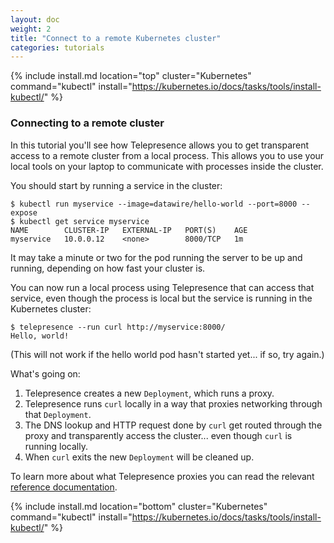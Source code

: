 ```yaml
---
layout: doc
weight: 2
title: "Connect to a remote Kubernetes cluster"
categories: tutorials
---
```


{% include install.md location="top" cluster="Kubernetes" command="kubectl" install="https://kubernetes.io/docs/tasks/tools/install-kubectl/" %}

### Connecting to a remote cluster

In this tutorial you'll see how Telepresence allows you to get transparent access to a remote cluster from a local process.
This allows you to use your local tools on your laptop to communicate with processes inside the cluster.

You should start by running a service in the cluster:

```console
$ kubectl run myservice --image=datawire/hello-world --port=8000 --expose
$ kubectl get service myservice
NAME        CLUSTER-IP   EXTERNAL-IP   PORT(S)    AGE
myservice   10.0.0.12    <none>        8000/TCP   1m
```

It may take a minute or two for the pod running the server to be up and running, depending on how fast your cluster is.

You can now run a local process using Telepresence that can access that service, even though the process is local but the service is running in the Kubernetes cluster:

```console
$ telepresence --run curl http://myservice:8000/
Hello, world!
```

(This will not work if the hello world pod hasn't started yet... if so, try again.)

What's going on:

1. Telepresence creates a new `Deployment`, which runs a proxy.
2. Telepresence runs `curl` locally in a way that proxies networking through that `Deployment`.
3. The DNS lookup and HTTP request done by `curl` get routed through the proxy and transparently access the cluster... even though `curl` is running locally.
4. When `curl` exits the new `Deployment` will be cleaned up.

To learn more about what Telepresence proxies you can read the relevant [reference documentation](/reference/proxying.html).

{% include install.md location="bottom" cluster="Kubernetes" command="kubectl" install="https://kubernetes.io/docs/tasks/tools/install-kubectl/" %}
